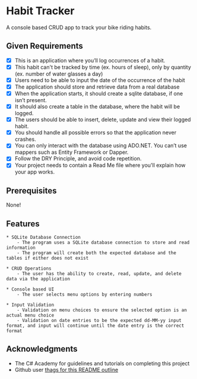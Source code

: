 # Habit Tracker
A console based CRUD app to track your bike riding habits.

## Given Requirements
- [x] This is an application where you’ll log occurrences of a habit.
- [x] This habit can't be tracked by time (ex. hours of sleep), only by quantity (ex. number of water glasses a day)
- [x] Users need to be able to input the date of the occurrence of the habit
- [x] The application should store and retrieve data from a real database
- [x] When the application starts, it should create a sqlite database, if one isn’t present.
- [x] It should also create a table in the database, where the habit will be logged.
- [x] The users should be able to insert, delete, update and view their logged habit.
- [x] You should handle all possible errors so that the application never crashes.
- [x] You can only interact with the database using ADO.NET. You can’t use mappers such as Entity Framework or Dapper.
- [x] Follow the DRY Principle, and avoid code repetition.
- [x] Your project needs to contain a Read Me file where you'll explain how your app works.

## Prerequisites

None!

## Features

	* SQLite Database Connection
		- The program uses a SQLite database connection to store and read information
		- The program will create both the expected database and the tables if either does not exist

	* CRUD Operations
		- The user has the ability to create, read, update, and delete data via the application

	* Console based UI
		- The user selects menu options by entering numbers

	* Input Validation
		- Validation on menu choices to ensure the selected option is an actual menu choice
		- Validation on date entries to be the expected dd-MM-yy input format, and input will continue until the date entry is the correct format

## Acknowledgments

* The C# Academy for guidelines and tutorials on completing this project
* Github user [thags for this README outline](https://github.com/thags/ConsoleTimeLogger/blob/master/README.md?plain=1)

